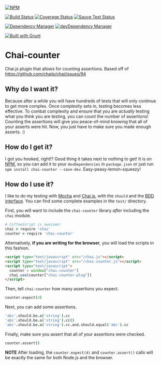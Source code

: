[![NPM](https://nodei.co/npm/chai-counter.png?downloads=true&downloadRank=true&stars=true)](https://nodei.co/npm/chai-counter/)

[![Build Status](https://travis-ci.org/ingshtrom/chai-counter.svg?branch=master)](https://travis-ci.org/ingshtrom/chai-counter)
[![Coverage Status](https://img.shields.io/coveralls/ingshtrom/chai-counter.svg)](https://coveralls.io/r/ingshtrom/chai-counter?branch=master)
[![Sauce Test Status](https://saucelabs.com/buildstatus/ingshtrom)](https://saucelabs.com/u/ingshtrom)

[![Dependency Manager](https://david-dm.org/ingshtrom/chai-counter.svg)](https://david-dm.org/ingshtrom/chai-counter)
[![devDependency Manager](https://david-dm.org/ingshtrom/chai-counter/dev-status.svg)](https://david-dm.org/ingshtrom/chai-counter#info=devDependencies)

[![Built with Grunt](https://cdn.gruntjs.com/builtwith.png)](http://gruntjs.com/)

Chai-counter
============

Chai.js plugin that allows for counting assertions.  Based off of https://github.com/chaijs/chai/issues/94

Why do I want it?
-----------------
Because after a while you will have hundreds of tests that will only continue to get more complex. Once complexity sets in, testing becomes less effective. To combat complexity and ensure that you are _actually_ testing what you think you are testing, you can count the number of assertions!  Counting the assertions will give you peace-of-mind knowing that all of your asserts were hit. Now, you just have to make sure you made enough asserts. :)

How do I get it?
----------------
I got you hooked, right!? Good thing it takes next to nothing to get! It is on [NPM](https://www.npmjs.org/), so you can add it to your `devDependencies` in `package.json` or just run `npm install chai-counter --save-dev`. Easy-peasy-lemon-squeezy!

How do I use it?
----------------
I like to do my testing with [Mocha](http://visionmedia.github.io/mocha/) and [Chai.js](http://chaijs.com/), with the `should` and the [BDD interface](http://visionmedia.github.io/mocha/#interfaces).  You can find some complete examples in the `test/` directory.

First, you will want to include the `chai-counter` library _after_ including the `chai` module.

```coffeescript
# CoffeeScript is awesome!
chai = require 'chai'
counter = require 'chai-counter'
```

Alternatively, **if you are writing for the browser**, you will load the scripts in this fashion.

```html
<script type="text/javascript" src="/chai.js"></script>
<script type="text/javascript" src="/chai-counter.js"></script>
<script type="text/javascript">
  counter = window["chai-counter"]
  chai.use(counter["chai-counter-plug"])
</script>
```

Then, tell `chai-counter` how many assertions you expect.

```coffeescript
counter.expect(4)
```

Next, you can add some assertions.

```coffeescript
'abc'.should.be.a('string').cc
'abc'.should.be.a('string').cc()
'abc'.should.be.a('string').cc.and.should.equal('abc').cc
```

Finally, make sure you assert that all of your assertions were checked.

```coffeescript
counter.assert()
```

__NOTE__ After loading, the `counter.expect(4)` and `counter.assert()` calls will be exactly the same for both Node.js and the browser.
